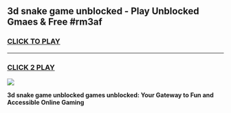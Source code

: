 
## 3d snake game unblocked - Play Unblocked Gmaes & Free #rm3af
<h3>
<a href="https://news.freeplayer.one?title=3d_snake_game_unblocked&ref=03M">CLICK TO PLAY</a></h3>
<hr>

<h3>
<a href="https://news.freeplayer.one?title=3d_snake_game_unblocked&ref=03M">CLICK 2 PLAY</a>
  
</h3>

<a href="https://news.freeplayer.one?title=3d_snake_game_unblocked&ref=03M"><img src="https://clearcache.store/games.png"></a>


**3d snake game unblocked games unblocked: Your Gateway to Fun and Accessible Online Gaming**
